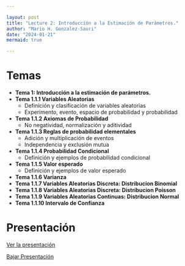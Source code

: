 ```yaml
---

layout: post
title: "Lecture 2: Introducción a la Estimación de Parámetros."
author: "Mario H. Gonzalez-Sauri"
date: "2024-01-21"
mermaid: true

---
```


<!--  FORMAT: https://github.com/adam-p/markdown-here/wiki/Markdown-Cheatsheet -->

# Temas


- **Tema 1: Introducción a la estimación de parámetros.**
- **Tema 1.1.1 Variables Aleatorias**
    - Definición y clasificación de variables aleatorias
    - Experimento, evento, espacio de probabilidad y probabilidad
- **Tema 1.1.2 Axiomas de Probabilidad**
    - No negatividad, normalización y aditividad
- **Tema 1.1.3 Reglas de probabilidad elementales**
    - Adición y multiplicación de eventos
    - Independencia y exclusión mutua
- **Tema 1.1.4 Probabilidad Condicional**
    - Definición y ejemplos de probabilidad condicional
- **Tema 1.1.5 Valor esperado**
    - Definición y ejemplos de valor esperado
- **Tema 1.1.6 Varianza**
- **Tema 1.1.7 Variables Aleatorias Discreta: Distribucion Binomial**
- **Tema 1.1.8 Variables Aleatorias Discreta: Distribucion Poisson**
- **Tema 1.1.9 Variables Aleatorias Continuas: Distribucion Normal**
- **Tema 1.1.10 Intervalo de Confianza**


# Presentación


[Ver la presentación](https://raw.githack.com/Wario84/MAT_2409_DATA_ANALYSIS_II/master/_posts/lectures/MAT2409_02.html)


<a href="https://downgit.github.io/#/home?url=https://github.com/Wario84/MAT_2409_DATA_ANALYSIS_II/blob/master/_posts/lectures/MAT2409_02.html" download>
  Bajar Presentación
</a>














